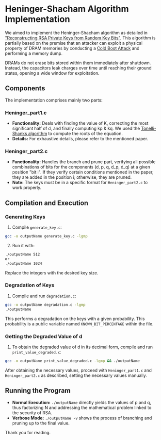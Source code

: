 # Heninger-Shacham Algorithm Implementation

We aimed to implement the Heninger-Shacham algorithm as detailed in ["Reconstructing RSA Private Keys from Random Key Bits"](https://link.springer.com/chapter/10.1007/978-3-642-03356-8_1). This algorithm is partially based on the premise that an attacker can exploit a physical property of DRAM memories by conducting a [Cold Boot Attack](https://citp.princeton.edu/our-work/memory/) and performing a memory dump.

DRAMs do not erase bits stored within them immediately after shutdown. Instead, the capacitors leak charges over time until reaching their ground states, opening a wide window for exploitation.

## Components

The implementation comprises mainly two parts:

### Heninger_part1.c

- **Functionality:** Deals with finding the value of K, correcting the most significant half of d, and finally computing kp & kq. We used the [Tonelli-Shanks algorithm](https://en.wikipedia.org/wiki/Tonelli%E2%80%93Shanks_algorithm) to compute the roots of the equation.
- **Details:** For exhaustive details, please refer to the mentioned paper.

### Heninger_part2.c

- **Functionality:** Handles the branch and prune part, verifying all possible combinations of bits for the components (d, p, q, d_p, d_q) at a given position "bit i". If they verify certain conditions mentioned in the paper, they are added in the position i; otherwise, they are pruned.
- **Note:** The keys must be in a specific format for `Heninger_part2.c` to work properly.

## Compilation and Execution

### Generating Keys

1. Compile `generate_key.c`:

```bash
gcc -o outputName generate_key.c -lgmp
```
2. Run it with:
```bash
./outputName 512
or
./outputName 1024
```


Replace the integers with the desired key size.

### Degradation of Keys

1. Compile and run `degradation.c`:

```bash
gcc -o outputName degradation.c -lgmp
./outputName
```
This performs a degradation on the keys with a given probability. This probability is a public variable named `KNOWN_BIT_PERCENTAGE` within the file.

### Getting the Degraded Value of d

1. To obtain the degraded value of d in its decimal form, compile and run `print_value_degraded.c`:
```bash
gcc -o outputName print_value_degraded.c -lgmp && ./outputName
```

After obtaining the necessary values, proceed with `Heninger_part1.c` and `Heninger_part2.c` as described, setting the necessary values manually.

## Running the Program

- **Normal Execution:** `./outputName` directly yields the values of p and q, thus factorizing N and addressing the mathematical problem linked to the security of RSA.
- **Verbose Mode:** `./outputName -v` shows the process of branching and pruning up to the final value.

Thank you for reading.



